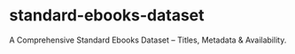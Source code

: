 # standard-ebooks-dataset
A Comprehensive Standard Ebooks Dataset – Titles, Metadata &amp; Availability. 
